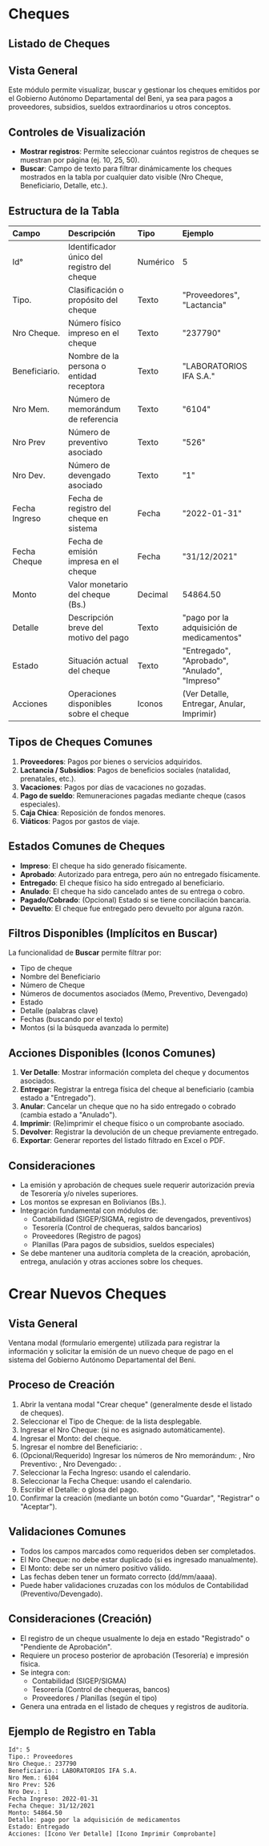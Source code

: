 # Cheques
## Listado de Cheques

## Vista General
Este módulo permite visualizar, buscar y gestionar los cheques emitidos por el Gobierno Autónomo Departamental del Beni, ya sea para pagos a proveedores, subsidios, sueldos extraordinarios u otros conceptos.

## Controles de Visualización
-   **Mostrar registros**: Permite seleccionar cuántos registros de cheques se muestran por página (ej. 10, 25, 50).
-   **Buscar**: Campo de texto para filtrar dinámicamente los cheques mostrados en la tabla por cualquier dato visible (Nro Cheque, Beneficiario, Detalle, etc.).

## Estructura de la Tabla

| Campo         | Descripción                               | Tipo     | Ejemplo                                      |
| :------------ | :---------------------------------------- | :------- | :------------------------------------------- |
| Id°           | Identificador único del registro del cheque | Numérico | 5                                            |
| Tipo.         | Clasificación o propósito del cheque      | Texto    | "Proveedores", "Lactancia"                   |
| Nro Cheque.   | Número físico impreso en el cheque        | Texto    | "237790"                                     |
| Beneficiario. | Nombre de la persona o entidad receptora  | Texto    | "LABORATORIOS IFA S.A."                      |
| Nro Mem.      | Número de memorándum de referencia        | Texto    | "6104"                                       |
| Nro Prev      | Número de preventivo asociado             | Texto    | "526"                                        |
| Nro Dev.      | Número de devengado asociado              | Texto    | "1"                                          |
| Fecha Ingreso | Fecha de registro del cheque en sistema   | Fecha    | "2022-01-31"                                 |
| Fecha Cheque  | Fecha de emisión impresa en el cheque     | Fecha    | "31/12/2021"                                 |
| Monto         | Valor monetario del cheque (Bs.)          | Decimal  | 54864.50                                     |
| Detalle       | Descripción breve del motivo del pago     | Texto    | "pago por la adquisición de medicamentos"    |
| Estado        | Situación actual del cheque               | Texto    | "Entregado", "Aprobado", "Anulado", "Impreso" |
| Acciones      | Operaciones disponibles sobre el cheque   | Iconos   | (Ver Detalle, Entregar, Anular, Imprimir)    |

## Tipos de Cheques Comunes
1.  **Proveedores**: Pagos por bienes o servicios adquiridos.
2.  **Lactancia / Subsidios**: Pagos de beneficios sociales (natalidad, prenatales, etc.).
3.  **Vacaciones**: Pagos por días de vacaciones no gozadas.
4.  **Pago de sueldo**: Remuneraciones pagadas mediante cheque (casos especiales).
5.  **Caja Chica**: Reposición de fondos menores.
6.  **Viáticos**: Pagos por gastos de viaje.

## Estados Comunes de Cheques
-   **Impreso**: El cheque ha sido generado físicamente.
-   **Aprobado**: Autorizado para entrega, pero aún no entregado físicamente.
-   **Entregado**: El cheque físico ha sido entregado al beneficiario.
-   **Anulado**: El cheque ha sido cancelado antes de su entrega o cobro.
-   **Pagado/Cobrado**: (Opcional) Estado si se tiene conciliación bancaria.
-   **Devuelto**: El cheque fue entregado pero devuelto por alguna razón.

## Filtros Disponibles (Implícitos en Buscar)
La funcionalidad de **Buscar** permite filtrar por:
-   Tipo de cheque
-   Nombre del Beneficiario
-   Número de Cheque
-   Números de documentos asociados (Memo, Preventivo, Devengado)
-   Estado
-   Detalle (palabras clave)
-   Fechas (buscando por el texto)
-   Montos (si la búsqueda avanzada lo permite)

## Acciones Disponibles (Iconos Comunes)
1.  **Ver Detalle**: Mostrar información completa del cheque y documentos asociados.
2.  **Entregar**: Registrar la entrega física del cheque al beneficiario (cambia estado a "Entregado").
3.  **Anular**: Cancelar un cheque que no ha sido entregado o cobrado (cambia estado a "Anulado").
4.  **Imprimir**: (Re)imprimir el cheque físico o un comprobante asociado.
5.  **Devolver**: Registrar la devolución de un cheque previamente entregado.
6.  **Exportar**: Generar reportes del listado filtrado en Excel o PDF.

## Consideraciones
-   La emisión y aprobación de cheques suele requerir autorización previa de Tesorería y/o niveles superiores.
-   Los montos se expresan en Bolivianos (Bs.).
-   Integración fundamental con módulos de:
    *   Contabilidad (SIGEP/SIGMA, registro de devengados, preventivos)
    *   Tesorería (Control de chequeras, saldos bancarios)
    *   Proveedores (Registro de pagos)
    *   Planillas (Para pagos de subsidios, sueldos especiales)
-   Se debe mantener una auditoría completa de la creación, aprobación, entrega, anulación y otras acciones sobre los cheques.

# Crear Nuevos Cheques
## Vista General
Ventana modal (formulario emergente) utilizada para registrar la información y solicitar la emisión de un nuevo cheque de pago en el sistema del Gobierno Autónomo Departamental del Beni.

## Proceso de Creación
1. Abrir la ventana modal "Crear cheque" (generalmente desde el listado de cheques).
2. Seleccionar el Tipo de Cheque: de la lista desplegable.
3. Ingresar el Nro Cheque: (si no es asignado automáticamente).
4. Ingresar el Monto: del cheque.
5. Ingresar el nombre del Beneficiario: .
6. (Opcional/Requerido) Ingresar los números de Nro memorándum: , Nro Preventivo: , Nro Devengado: .
7. Seleccionar la Fecha Ingreso: usando el calendario.
8. Seleccionar la Fecha Cheque: usando el calendario.
9. Escribir el Detalle: o glosa del pago.
10. Confirmar la creación (mediante un botón como "Guardar", "Registrar" o "Aceptar").
## Validaciones Comunes
- Todos los campos marcados como requeridos deben ser completados.
- El Nro Cheque: no debe estar duplicado (si es ingresado manualmente).
- El Monto: debe ser un número positivo válido.
- Las fechas deben tener un formato correcto (dd/mm/aaaa).
- Puede haber validaciones cruzadas con los módulos de Contabilidad (Preventivo/Devengado).
## Consideraciones (Creación)
- El registro de un cheque usualmente lo deja en estado "Registrado" o "Pendiente de Aprobación".
- Requiere un proceso posterior de aprobación (Tesorería) e impresión física.
- Se integra con:
  - Contabilidad (SIGEP/SIGMA)
  - Tesorería (Control de chequeras, bancos)
  - Proveedores / Planillas (según el tipo)
- Genera una entrada en el listado de cheques y registros de auditoría.

## Ejemplo de Registro en Tabla
```plaintext
Id°: 5
Tipo.: Proveedores
Nro Cheque.: 237790
Beneficiario.: LABORATORIOS IFA S.A.
Nro Mem.: 6104
Nro Prev: 526
Nro Dev.: 1
Fecha Ingreso: 2022-01-31
Fecha Cheque: 31/12/2021
Monto: 54864.50
Detalle: pago por la adquisición de medicamentos
Estado: Entregado
Acciones: [Icono Ver Detalle] [Icono Imprimir Comprobante]

